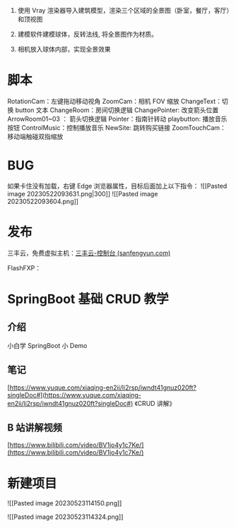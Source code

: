 1. 使用 Vray 渲染器导入建筑模型，渲染三个区域的全景图（卧室，餐厅，客厅）和顶视图

1. 建模软件建模球体，反转法线, 将全景图作为材质。
2. 相机放入球体内部，实现全景效果

# 脚本
RotationCam：左键拖动移动视角
ZoomCam：相机 FOV 缩放
ChangeText：切换 button 文本
ChangeRoom：房间切换逻辑
ChangePointer: 改变箭头位置
ArrowRoom01~03 ： 箭头切换逻辑
Pointer：指南针转动
playbutton: 播放音乐按钮
ControlMusic：控制播放音乐
NewSite: 跳转购买链接
ZoomTouchCam：移动端触碰双指缩放
# BUG
如果卡住没有加载，右键 Edge 浏览器属性，目标后面加上以下指令：
![[Pasted image 20230522093631.png|300]]
![[Pasted image 20230522093604.png]]

# 发布
三丰云，免费虚拟主机：[三丰云-控制台 (sanfengyun.com)](https://www.sanfengyun.com/control/#/product)

FlashFXP：



# SpringBoot 基础 CRUD 教学

## 介绍

小白学 SpringBoot 小 Demo

## 笔记

[https://www.yuque.com/xiaqing-en2ii/li2rsp/iwndt41gnuz020ft?singleDoc#](https://www.yuque.com/xiaqing-en2ii/li2rsp/iwndt41gnuz020ft?singleDoc#) 《CRUD 讲解》

## B 站讲解视频

[https://www.bilibili.com/video/BV1jo4y1c7Ke/](https://www.bilibili.com/video/BV1jo4y1c7Ke/)
# 新建项目
![[Pasted image 20230523114150.png]]

![[Pasted image 20230523114324.png]]